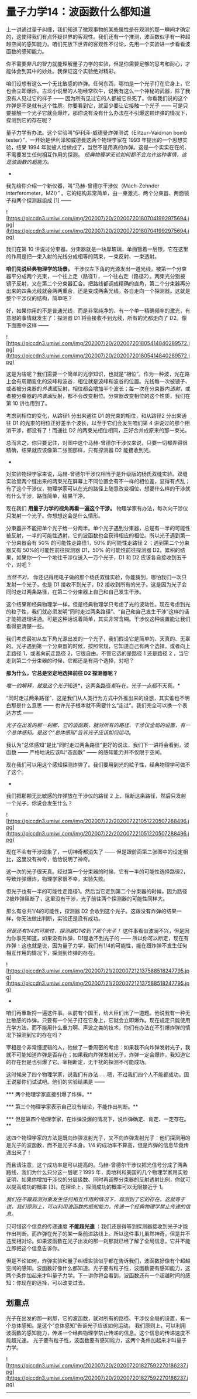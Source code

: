 # 量子力学14：波函数什么都知道

上一讲通过量子纠缠，我们知道了微观事物的某些属性是在观测的那一瞬间才确定的，这使得我们有点怀疑世界的客观性。我们还有一个推测，波函数似乎有一种超越空间的感知能力。咱们先放下世界的客观性不讨论，先用一个实验进一步看看波函数的感知能力。

你不需要非凡的智力就能理解量子力学的实验，但是你需要足够的思考和耐心，才能体会到其中的妙处。我保证这个实验绝对精彩。

咱们设想有这么一个无比敏感的炸弹。任何东西，哪怕是一个光子打在它身上，它也会立即爆炸。古龙小说里的人物经常吹牛，说我有这么一个神秘的武器，除了我没有人见过它的样子 —— 因为所有见过它的人都被它杀死了。你看我们说的这个炸弹是不是就有这个性质。你要看到它，就至少要让它接触一个光子 —— 可是只要接触一个光子它就会爆炸，那你说有没有什么办法在不引爆这颗炸弹的情况下，探测到它的存在呢？

量子力学有办法。这个实验叫“伊利泽-威德曼炸弹测试（Elitzur–Vaidman bomb tester）”，一开始是伊利泽和威德曼这两个物理学家在 1993 年提出的一个思想实验，结果 1994 年就被人给做成了，当然不是用真的炸弹。这是一个实实在在的、不需要发生任何相互作用的探测。 *经典物理学无论如何都不会允许这种事情，这是波函数的超能力。*

*

我先给你介绍一个新仪器，叫“马赫-曾德尔干涉仪（Mach-Zehnder interferometer，MZI）” 。它的结构非常简单，由一束激光、两个分束器、两面镜子和两个探测器组成 [1] —— 

![https://piccdn3.umiwi.com/img/202007/20/202007201807041992975694.jpg](https://piccdn3.umiwi.com/img/202007/20/202007201807041992975694.jpg)

我们在第 10 讲说过分束器。分束器就是一块厚玻璃，单面镀着一层银，它在这里的作用是把一束入射的光线分成相等的两束，一束反射、一束透射。

 **咱们先说经典物理学的场景。** 干涉仪左下角的光源发出一道光线，被第一个分束器平分成两个光束，一个往上走（路径1），一个往右走（路径2）。两束光分别被镜子反射，又在第二个分束器汇合。把路线都调成精确的直角，第二个分束器再分出来的四条光线就会两两重合，还是变成两条光线，各自走向一个探测器。这就是整个干涉仪的结构，简单吧？

好，如果你用的不是普通光线，而是非常纯净的、有一个单一精确频率的激光，有意思的事情就发生了：探测器 D1 将会接收不到光线，所有的光都走向了 D2。像下面图中这样 —— 

![https://piccdn3.umiwi.com/img/202007/20/202007201805414840289572.jpg](https://piccdn3.umiwi.com/img/202007/20/202007201805414840289572.jpg)

这是为啥呢？我们需要一个简单的光学知识，也就是“相位”。作为一种波，光在路上会有周期变化的波峰和波谷，相位就是波峰和波谷的位置。光线每一次被镜子、或者被分束器的*外表面*反射，相位都会增加半个波长；每一次在分束器内*透射*，或者被分束器的*内表面*反射，都不会改变相位。分束器改变相位的这个性质，我们在第 10 讲也用到了。

考虑到相位的变化，从路径1 分出来通往 D1 的光束的相位，和从路径2 分出来通往 D1 的光束的相位正好差半个波长，以至于它们会发生咱们第 4 讲说过的那个相消干涉，都没有了！而通往 D2 的两束光相位相同，正好合并成原来的那一束光。

总而言之，你只要记住，对图中这个马赫-曾德尔干涉仪来说，只要一切都弄得很精确，结果就应该像第二张图那样，只有探测器 D2 能接收到光。

*

对实验物理学家来说，马赫-曾德尔干涉仪相当于是升级版的杨氏双缝实验。双缝实验里两个缝出来的两束光在屏幕上不同位置会有不一样的相位差，显得有点乱；有了这个干涉仪，物理学家可以在光的路径上随意改变相位，想要什么样的干涉就有什么干涉，路径简单，结果干净。

现在我们 **用量子力学的视角再看一遍这个干涉。** 物理学家有办法，每次向干涉仪只发射一个光子。你想想这会是什么情形。

分束器并不能把单个光子给一分两半。单个光子遇到分束器，总是有一半的可能性被反射，一半的可能性透射，它的波函数也会获得相应的相位。所以光子遇到第一个分束器会有 50% 的可能性走路径1，50% 的可能性走路径 2 ；遇到第二个分束器又有 50%的可能性前往探测器 D1，50% 的可能性前往探测器 D2。累积的结果，如果你一个一个地往干涉仪送入一万个光子，D1 和 D2 应该各自接收到五千个，对吧？

 *当然不对。* 你还记得用电子做的那个杨氏双缝实验，你能猜到，哪怕我们一次只发射一个光子，也是 D1 接收不到光子，D2 接收到所有的光子。这是因为光子会同时走过两条路径，在第二个分束器上自己和自己发生干涉。

这个结果和经典物理学一样，但是经典物理学只考虑了光的波动性。现在考虑到光的粒子性，我们就必须发明“同时走过两条路径”、“自己和自己发生干涉”这样的话才能把道理讲通。可是这种话说着简单，其实非常含糊。干涉仪这种装置能让我们看得更清楚一些。

我们考虑最初从左下角光源出发的一个光子，我们假设它是简单的、天真的、无辜的。光子遇到第一个分束器的时候，按照常规，它知道自己有两个选择，或者向上走路径 1，或者向前走路径 2，它很自由。不管它选的是路径 1 还是路径 2 ，当它走到第二个分束器的时候，它都还是有两个选择，对吧？

 **那为什么，它总是坚定地选择前往 D2 探测器呢？**

 *唯一的解释，就是这个光子*知道*，这两条路径*都*存在。光子一点都不天真。*

“同时走过两条路径”，这是我们从人类行为方式中外推出来的设想，其实谁也不明白那是什么意思 —— 也许光子根本就不需要什么“走过”。我们完全可以换一个表达方式 ——

 *光子在出发的那一刹那，它的波函数，就对所有的路径、干涉仪全局的设置，有一个总体感知。是这个“总体感知”告诉光子应该如何运动。*

我认为“总体感知”是比“同时走过两条路径”更好的说法，我们下一讲将会看到，波函数 —— 严格地说应该叫“态函数” —— 的感知能力并不仅限于空间。

现在我们可以用这个感知探测炸弹了。我们要用到光的粒子性，经典物理学可做不了这个。

*

我们把那颗无比敏感的炸弹放在干涉仪的路径 2 上，阻断这条路径，然后只发射一个光子。你说会发生什么？

![https://piccdn3.umiwi.com/img/202007/22/202007221051220507288496.jpg](https://piccdn3.umiwi.com/img/202007/22/202007221051220507288496.jpg)

现在不会有干涉现象了，一切神奇都消失了 —— 但是跟前面第二张图中的设定相比，这里没有神奇，恰恰说明了神奇。

这一次的光子很天真。经过第一个分束器的时候，它有一半的可能性选择路径2，导致炸弹爆炸，物理学家很不幸，实验失败。

但光子也有一半的可能性走路径1。然后当它走到第二个分束器的时候，因为路径2被炸弹阻断了，这里没有干涉，光子前往两个探测器的可能性同样大。

那么有总共1/4的可能性，探测器 D2 会收到这个光子。这跟没有炸弹的结果一样，你无法做出判断，实验还是没有成功。

 *但是还有1/4的可能性，探测器D1收到了那个光子！* 这件事看似波澜不兴，但是因为你事先知道，如果没有炸弹，D1是收不到光子的 —— 所以你可以断定，现在有炸弹！这也就是说，因为量子力学，我们有1/4的可能性，能在跟炸弹不发生任何相互作用的情况下，探测到炸弹的存在。

![https://piccdn3.umiwi.com/img/202007/21/202007212137588518247795.jpg](https://piccdn3.umiwi.com/img/202007/21/202007212137588518247795.jpg)

*

咱们再重新捋一遍这件事。从前有个国王，给大臣们出了一道题。他说我有一种无比敏感的炸弹，只要有一个光子打在它身上，它就会立即爆炸。现在规定只能使用光学方法，而不能用什么重力啊、声波之类的技术，你们有办法在不引爆炸弹的情况下探测到它的存在吗？

宰相是个非常懂逻辑的人，他做了一番周密的考虑：如果我不向炸弹发射光子，我就不可能知道炸弹是否存在；如果我向炸弹发射光子，炸弹一定会爆炸，我知道它的存在但是也引爆了它。宰相断定，无干扰的探测不可能成功。

这时候来了四个物理学家，说我们有办法……嗯，不过我们四个人不能都成功。国王说那你们试试吧。他们的实验结果是 ——

 *** 两个物理学家直接引爆了炸弹。**

 *** 第三个物理学家表示自己没有结论，不能作出判断。**

 *** 但是第四个物理学家，在炸弹没爆的情况下，说炸弹确定、肯定、一定存在。**

这四个物理学家的方法是既向炸弹发射光子，又不向炸弹发射光子：他们探测用的是光子的波函数，而不是光子本身。1/4 的成功率不算高，但是炸弹的信息毕竟传递出来了！

而且请注意，这个成功率是可以提高的。马赫-曾德尔干涉仪把光信号分成了两条路线，我们为什么只分这一层呢？1995 年，奥地利和美国的几个物理学家用实验证明，如果你增加干涉仪的分层级数、同时再调整分束器的反射透射比例，你就可以提高成功的概率 [3]。在理论上，探测成功的概率可以无限接近于 1。

 *我们在不跟观测对象发生任何相互作用的情况下，观测到了它的存在。这就等于说，我们原则上，可以利用波函数的感知能力，传递一个经典物理学禁止传递的信息。*

只可惜这个信息的传递速度 **不能超光速** ：我们还是得等到探测器接收到光子才能作出判断，而炸弹在光子的某一条前进路线上。所以这件事儿虽然神奇，但是并不违反相对论。如果波函数在光子出发的那一刹那就已经了解了全局信息，它并不能立即把这个信息告诉你。

但是不论如何，炸弹实验和量子纠缠实验似乎都在告诉我们，波函数好像有个超越空间的感知。波函数好像什么都知道。光子要有粒子性，波函数要有感知能力，这两个条件加起来才叫量子力学。下一讲你将会看到，波函数还有一个超越时间的感知：你现在的选择，可以改变过去。

## 划重点

光子在出发的那一刹那，它的波函数，就对所有的路径、干涉仪全局的设置，有一个总体感知。是这个“总体感知”告诉光子应该如何运动。
我们原则上，可以利用波函数的感知能力，传递一个经典物理学禁止传递的信息。这个信息的传递速度不能超光速。
光子要有粒子性，波函数要有感知能力，这两个条件加起来才叫量子力学。

![https://piccdn3.umiwi.com/img/202007/20/202007201827592270186237.jpg](https://piccdn3.umiwi.com/img/202007/20/202007201827592270186237.jpg)

---
